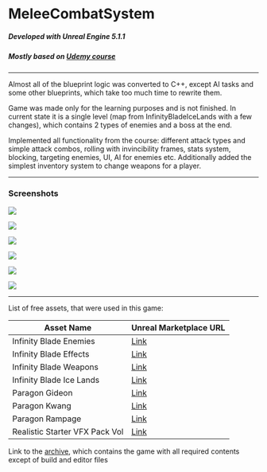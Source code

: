 # MeleeCombatSystem

##### Developed with Unreal Engine 5.1.1

##### Mostly based on [Udemy course](https://ua.udemy.com/course/unreal-engine-5-soulslike-combat/ "Udemy course")

---
Almost all of the blueprint logic was converted to C++, except AI tasks and some other blueprints, which take too much time to rewrite them.

Game was made only for the learning purposes and is not finished. In current state it is a single level (map from InfinityBladeIceLands with a few changes), which contains 2 types of enemies and a boss at the end. 

Implemented all functionality from the course: different attack types and simple attack combos, rolling with invincibility frames, stats system, blocking, targeting enemies, UI, AI for enemies etc. Additionally added the simplest inventory system to change weapons for a player.

---
### Screenshots
![](https://i.imgur.com/HVJVv7w.png)

![](https://i.imgur.com/poQ6P9C.png)

![](https://i.imgur.com/UjRBjwT.png)

![](https://i.imgur.com/E13t2Yh.png)

![](https://i.imgur.com/AEKAXP2.png)

![](https://i.imgur.com/W4lhfGz.png)

----
List of free assets, that were used in this game:

| Asset Name                                  | Unreal Marketplace URL                                                                                     |
|---------------------------------------------|------------------------------------------------------------------------------------------------------------|
| Infinity Blade Enemies                      | [Link](https://www.unrealengine.com/marketplace/en-US/product/infinity-blade-enemies)                      |
| Infinity Blade Effects                      | [Link](https://www.unrealengine.com/marketplace/en-US/product/infinity-blade-effects)                      |
| Infinity Blade Weapons                      | [Link](https://www.unrealengine.com/marketplace/en-US/product/infinity-blade-weapons)                      |
| Infinity Blade Ice Lands                    | [Link](https://www.unrealengine.com/marketplace/en-US/product/infinity-blade-ice-lands)                    |
| Paragon Gideon                              | [Link](https://www.unrealengine.com/marketplace/en-US/product/paragon-gideon)                              |
| Paragon Kwang                               | [Link](https://www.unrealengine.com/marketplace/en-US/product/paragon-kwang)                               |
| Paragon Rampage                             | [Link](https://www.unrealengine.com/marketplace/en-US/product/paragon-rampage)                             |
| Realistic Starter VFX Pack Vol              | [Link](https://www.unrealengine.com/marketplace/en-US/product/realistic-starter-vfx-pack-vol)              |


Link to the [archive](https://drive.google.com/file/d/1HvhsBhsMXOBzRLjPGk4euB_x5u9kNv8m/view?usp=drive_link), which contains the game with all required contents except of build and editor files

